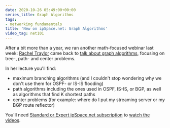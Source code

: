 ```yaml
---
date: 2020-10-26 05:49:00+00:00
series_title: Graph Algorithms
tags:
- networking fundamentals
title: 'New on ipSpace.net: Graph Algorithms'
video_tag: net101
---
```

After a bit more than a year, we ran another math-focused webinar last week: [Rachel Traylor](https://www.ipspace.net/Author:Rachel_Traylor) came back to [talk about graph algorithms](https://www.ipspace.net/Graph_Algorithms_in_Networks), focusing on tree-, path- and center problems.

In her lecture you'll find:

* maximum branching algorithms (and I couldn't stop wondering why we don't use them for OSPF- or IS-IS flooding)
* path algorithms including the ones used in OSPF, IS-IS, or BGP, as well as algorithms that find K shortest paths
* center problems (for example: where do I put my streaming server or my BGP route reflector)

You'll need [Standard or Expert ipSpace.net subscription](https://www.ipspace.net/Subscription/Individual) to [watch the videos](https://my.ipspace.net/bin/list?id=Algorithms).
